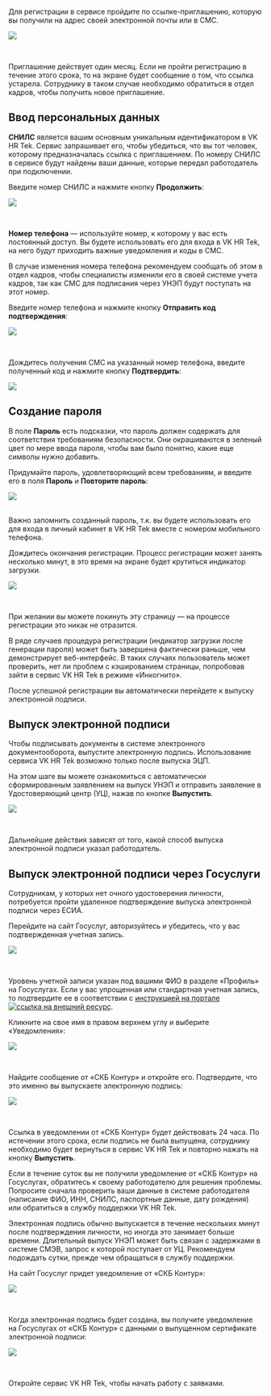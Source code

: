 Для регистрации в сервисе пройдите по ссылке-приглашению, которую вы получили на адрес своей электронной почты или в СМС. 

![](./assets/reg-1-0.png)

<br>

Приглашение действует один месяц. Если не пройти регистрацию в течение этого срока, то на экране будет сообщение о том, что ссылка устарела. Сотруднику в таком случае необходимо обратиться в отдел кадров, чтобы получить новое приглашение.

## Ввод персональных данных

**СНИЛС** является вашим основным уникальным идентификатором в VK HR Tek. Сервис запрашивает его, чтобы убедиться, что вы тот человек, которому предназначалась ссылка с приглашением. По номеру СНИЛС в сервисе будут найдены ваши данные, которые передал работодатель при подключении.

Введите номер СНИЛС и нажмите кнопку **Продолжить**:

![](./assets/reg-1-2.png)

<br>

**Номер телефона** — используйте номер, к которому у вас есть постоянный доступ. Вы будете использовать его для входа в VK HR Tek, на него будут приходить важные уведомления и коды в СМС.

<warn>
В случае изменения номера телефона рекомендуем сообщать об этом в отдел кадров, чтобы специалисты изменили его в своей системе учета кадров, так как СМС для подписания через УНЭП будут поступать на этот номер.
</warn>

Введите номер телефона и нажмите кнопку **Отправить код подтверждения**:

![](./assets/reg-2-2.png)

<br>

Дождитесь получения СМС на указанный номер телефона, введите полученный код и нажмите кнопку **Подтвердить**:

![](./assets/reg-3-2.png)

## Создание пароля

В поле **Пароль** есть подсказки, что пароль должен содержать для соответствия требованиям безопасности. Они окрашиваются в зеленый цвет по мере ввода пароля, чтобы вам было понятно, какие еще символы нужно добавить.

Придумайте пароль, удовлетворяющий всем требованиям, и введите его в поля **Пароль** и **Повторите пароль**:

![](./assets/reg-4-3.png)

<br>

<warn>
Важно запомнить созданный пароль, т.к. вы будете использовать его для входа в личный кабинет в VK HR Tek вместе с номером мобильного телефона.
</warn>

Дождитесь окончания регистрации. Процесс регистрации может занять несколько минут, в это время на экране будет крутиться индикатор загрузки.

![](./assets/reg-4-4.png)

<br>

При желании вы можете покинуть эту страницу — на процессе регистрации это никак не отразится.

В ряде случаев процедура регистрации (индикатор загрузки после генерации пароля) может быть завершена фактически раньше, чем демонстрирует веб-интерфейс. В таких случаях пользователь может проверить, нет ли проблем с кэшированием страницы, попробовав зайти в сервис VK HR Tek в режиме «Инкогнито».

После успешной регистрации вы автоматически перейдете к выпуску электронной подписи. 

## Выпуск электронной подписи

Чтобы подписывать документы в системе электронного документооборота, выпустите электронную подпись. Использование сервиса VK HR Tek возможно только после выпуска ЭЦП.

На этом шаге вы можете ознакомиться с автоматически сформированным заявлением на выпуск УНЭП и отправить заявление в Удостоверяющий центр (УЦ), нажав по кнопке **Выпустить**.

![](./assets/un.png)

<br>

Дальнейшие действия зависят от того, какой способ выпуска электронной подписи указал работодатель.

## Выпуск электронной подписи через Госуслуги

Сотрудникам, у которых нет очного удостоверения личности, потребуется пройти удаленное подтверждение выпуска электронной подписи через ЕСИА. 

Перейдите на сайт Госуслуг, авторизуйтесь и убедитесь, что у вас подтвержденная учетная запись.

![](./assets/gosusligi.png)

<br>

<warn>

Уровень учетной записи указан под вашими ФИО в разделе «Профиль» на Госуслугах. Если у вас упрощенная или стандартная учетная запись, то подтвердите ее в соответствии с [инструкцией на портале ![ссылка на внешний ресурс](./assets/link.svg "inline")](https://www.gosuslugi.ru/help/faq/login/2003).

</warn>

Кликните на свое имя в правом верхнем углу и выберите «Уведомления»:

![](./assets/Screenshot_162.png)

<br>

Найдите сообщение от «СКБ Контур» и откройте его. Подтвердите, что это именно вы выпускаете электронную подпись:

![](./assets/Screenshot_163.png)

<br>

Ссылка в уведомлении от «СКБ Контур» будет действовать 24 часа. По истечении этого срока, если подпись не была выпущена, сотруднику необходимо будет вернуться в сервис VK HR Tek и повторно нажать на кнопку **Выпустить**.

Если в течение суток вы не получили уведомление от «СКБ Контур» на Госуслугах, обратитесь к своему работодателю для решения проблемы. Попросите сначала проверить ваши данные в системе работодателя (написание ФИО, ИНН, СНИЛС, паспортные данные, дату рождения) или обратиться в службу поддержки VK HR Tek.

Электронная подпись обычно выпускается в течение нескольких минут после подтверждения личности, но иногда это занимает больше времени. Длительный выпуск УНЭП может быть связан с задержками в системе СМЭВ, запрос к которой поступает от УЦ. Рекомендуем подождать сутки, прежде чем обращаться в службу поддержки.

На сайт Госуслуг придет уведомление от «СКБ Контур»:

![](./assets/Screenshot_165.png)

<br>

Когда электронная подпись будет создана, вы получите уведомление на Госуслугах от «СКБ Контур» с данными о выпущенном сертификате электронной подписи:

![](./assets/Screenshot_167.png)

<br>

Откройте сервис VK HR Tek, чтобы начать работу с заявками.
